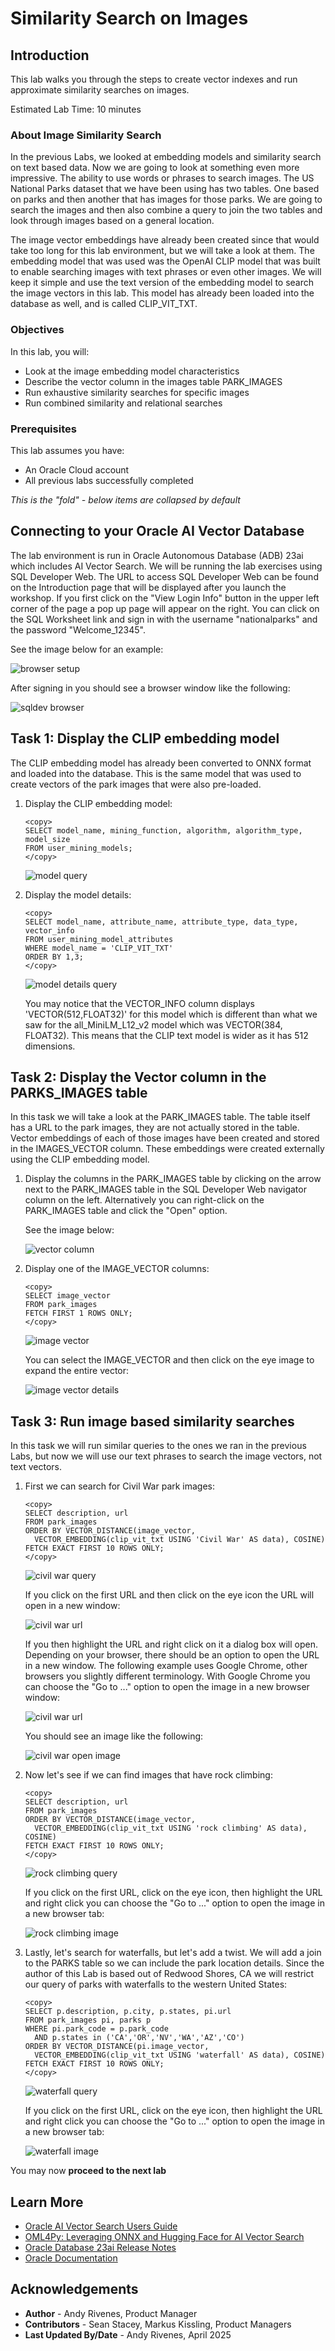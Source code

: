 # Similarity Search on Images

## Introduction

This lab walks you through the steps to create vector indexes and run approximate similarity searches on images.

Estimated Lab Time: 10 minutes

### About Image Similarity Search

In the previous Labs, we looked at embedding models and similarity search on text based data. Now we are going to look at something even more impressive. The ability to use words or phrases to search images. The US National Parks dataset that we have been using has two tables. One based on parks and then another that has images for those parks. We are going to search the images and then also combine a query to join the two tables and look through images based on a general location.

The image vector embeddings have already been created since that would take too long for this lab environment, but we will take a look at them. The embedding model that was used was the OpenAI CLIP model that was built to enable searching images with text phrases or even other images. We will keep it simple and use the text version of the embedding model to search the image vectors in this lab. This model has already been loaded into the database as well, and is called CLIP\_VIT\_TXT.


### Objectives

In this lab, you will:

* Look at the image embedding model characteristics
* Describe the vector column in the images table PARK_IMAGES
* Run exhaustive similarity searches for specific images
* Run combined similarity and relational searches

### Prerequisites

This lab assumes you have:
* An Oracle Cloud account
* All previous labs successfully completed


*This is the "fold" - below items are collapsed by default*

## Connecting to your Oracle AI Vector Database

The lab environment is run in Oracle Autonomous Database (ADB) 23ai which includes AI Vector Search. We will be running the lab exercises using SQL Developer Web. The URL to access SQL Developer Web can be found on the Introduction page that will be displayed after you launch the workshop. If you first click on the "View Login Info" button in the upper left corner of the page a pop up page will appear on the right. You can click on the SQL Worksheet link and sign in with the username "nationalparks" and the password "Welcome_12345".

See the image below for an example:

![browser setup](images/browser_setup.png " ")

After signing in you should see a browser window like the following:

![sqldev browser](images/sqldev_web.png " ")


## Task 1: Display the CLIP embedding model

The CLIP embedding model has already been converted to ONNX format and loaded into the database. This is the same model that was used to create vectors of the park images that were also pre-loaded.

1. Display the CLIP embedding model:

    ```
    <copy>
    SELECT model_name, mining_function, algorithm, algorithm_type, model_size
    FROM user_mining_models;
    </copy>
    ```

    ![model query](images/CLIP_model.png " ")

      
2. Display the model details:

    ```
    <copy>
    SELECT model_name, attribute_name, attribute_type, data_type, vector_info
    FROM user_mining_model_attributes
    WHERE model_name = 'CLIP_VIT_TXT'
    ORDER BY 1,3;
    </copy>
    ```

    ![model details query](images/CLIP_details.png " ")

    You may notice that the VECTOR\_INFO column displays 'VECTOR(512,FLOAT32)' for this model which is different than what we saw for the all\_MiniLM\_L12\_v2 model which was VECTOR(384, FLOAT32).  This means that the CLIP text model is wider as it has 512 dimensions.


## Task 2: Display the Vector column in the PARKS\_IMAGES table

In this task we will take a look at the PARK\_IMAGES table. The table itself has a URL to the park images, they are not actually stored in the table. Vector embeddings of each of those images have been created and stored in the IMAGES\_VECTOR column. These embeddings were created externally using the CLIP embedding model.

1. Display the columns in the PARK\_IMAGES table by clicking on the arrow next to the PARK\_IMAGES table in the SQL Developer Web navigator column on the left. Alternatively you can right-click on the PARK\_IMAGES table and click the "Open" option.

    See the image below:

    ![vector column](images/park_images_columns.png " ")

2. Display one of the IMAGE\_VECTOR columns:

    ```
    <copy>
    SELECT image_vector
    FROM park_images
    FETCH FIRST 1 ROWS ONLY;
    </copy>
    ```

    ![image vector](images/image_vector.png " ")

    You can select the IMAGE\_VECTOR and then click on the eye image to expand the entire vector:

    ![image vector details](images/image_vector_details.png " ")

## Task 3: Run image based similarity searches

In this task we will run similar queries to the ones we ran in the previous Labs, but now we will use our text phrases to search the image vectors, not text vectors.

1. First we can search for Civil War park images:

    ```
    <copy>
    SELECT description, url
    FROM park_images
    ORDER BY VECTOR_DISTANCE(image_vector,
      VECTOR_EMBEDDING(clip_vit_txt USING 'Civil War' AS data), COSINE)
    FETCH EXACT FIRST 10 ROWS ONLY;
    </copy>
    ```

    ![civil war query](images/query_civil_war_1_run.png " ")

    If you click on the first URL and then click on the eye icon the URL will open in a new window:

    ![civil war url](images/query_civil_war_2_click_eye.png " ")
    
    If you then highlight the URL and right click on it a dialog box will open. Depending on your browser, there should be an option to open the URL in a new window. The following example uses Google Chrome, other browsers you slightly different terminology. With Google Chrome you can choose the "Go to ..." option to open the image in a new browser window:
    
    ![civil war url](images/query_civil_war_3_open_url.png " ")
    
    You should see an image like the following:

    ![civil war open image](images/civil_war.png " ")

2. Now let's see if we can find images that have rock climbing:

    ```
    <copy>
    SELECT description, url
    FROM park_images
    ORDER BY VECTOR_DISTANCE(image_vector,
      VECTOR_EMBEDDING(clip_vit_txt USING 'rock climbing' AS data), COSINE)
    FETCH EXACT FIRST 10 ROWS ONLY;
    </copy>
    ```

    ![rock climbing query](images/query_rock_climbing.png " ")

    If you click on the first URL, click on the eye icon, then highlight the URL and right click you can choose the "Go to ..." option to open the image in a new browser tab:

    ![rock climbing image](images/rock_climber.png " ")

3. Lastly, let's search for waterfalls, but let's add a twist. We will add a join to the PARKS table so we can include the park location details. Since the author of this Lab is based out of Redwood Shores, CA we will restrict our query of parks with waterfalls to the western United States:

    ```
    <copy>
    SELECT p.description, p.city, p.states, pi.url
    FROM park_images pi, parks p
    WHERE pi.park_code = p.park_code
      AND p.states in ('CA','OR','NV','WA','AZ','CO')
    ORDER BY VECTOR_DISTANCE(pi.image_vector,
      VECTOR_EMBEDDING(clip_vit_txt USING 'waterfall' AS data), COSINE)
    FETCH EXACT FIRST 10 ROWS ONLY;
    </copy>
    ```

    ![waterfall query](images/query_waterfall_location.png " ")

    If you click on the first URL, click on the eye icon, then highlight the URL and right click you can choose the "Go to ..." option to open the image in a new browser tab:

    ![waterfall image](images/waterfall.png " ")


You may now **proceed to the next lab**


## Learn More

* [Oracle AI Vector Search Users Guide](https://docs.oracle.com/en/database/oracle/oracle-database/23/vecse/index.html)
* [OML4Py: Leveraging ONNX and Hugging Face for AI Vector Search](https://blogs.oracle.com/machinelearning/post/oml4py-leveraging-onnx-and-hugging-face-for-advanced-ai-vector-search)
* [Oracle Database 23ai Release Notes](https://docs.oracle.com/en/database/oracle/oracle-database/23/rnrdm/index.html)
* [Oracle Documentation](http://docs.oracle.com)

## Acknowledgements
* **Author** - Andy Rivenes, Product Manager
* **Contributors** - Sean Stacey, Markus Kissling, Product Managers
* **Last Updated By/Date** - Andy Rivenes, April 2025

